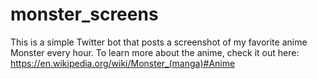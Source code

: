 # monster_screens

This is a simple Twitter bot that posts a screenshot of my favorite anime Monster every hour.
To learn more about the anime, check it out here: https://en.wikipedia.org/wiki/Monster_(manga)#Anime
